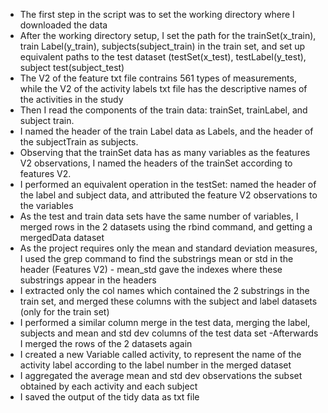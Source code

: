 - The first step in the script was to set the working directory where I downloaded the data
- After the working directory setup, I set the path for the trainSet(x_train), train Label(y_train), subjects(subject_train) in the train set, and set up equivalent paths to the test dataset (testSet(x_test), testLabel(y_test), subject test(subject_test)
- The V2 of the feature txt file contrains 561 types of measurements, while the V2 of the activity labels txt file 
has the descriptive names of the activities in the study
- Then I read the components of the train data: trainSet, trainLabel, and subject train.
- I named the header of the train Label data as Labels, and the header of the subjectTrain as subjects.
- Observing that the trainSet data has as many variables as the features V2 observations, I named the headers of the trainSet according to features V2.
- I performed an equivalent operation in the testSet: named the header of the label and subject data, and attributed the
feature V2 observations to the variables
- As the test and train data sets have the same number of variables, I merged rows in the 2 datasets using the rbind command, and
getting a mergedData dataset
- As the project requires only the mean and standard deviation measures, I used the grep command to find the substrings
mean or std in the header (Features V2) - mean_std gave the indexes where these substrings appear in the headers
- I extracted only the col names which contained the 2 substrings in the train set, and merged these columns with the subject
and label datasets (only for the train set)
- I performed a similar column merge in the test data, merging the label, subjects and mean and std dev columns of the test data set
-Afterwards I merged the rows of the 2 datasets again
- I created a new Variable called activity, to represent the name of the activity label according to the label number in the merged dataset
- I aggregated the average mean and std dev observations the subset obtained by each activity and each subject
- I saved the output of the tidy data as txt file
